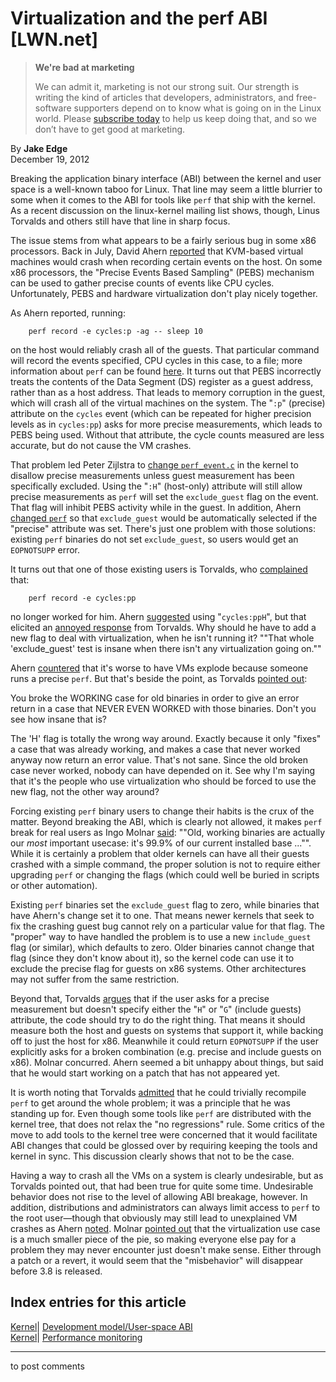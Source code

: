 # Virtualization and the perf ABI [LWN.net]

> **We're bad at marketing**
> 
> We can admit it, marketing is not our strong suit. Our strength is writing the kind of articles that developers, administrators, and free-software supporters depend on to know what is going on in the Linux world. Please [subscribe today](/Promo/nsn-bad/subscribe) to help us keep doing that, and so we don’t have to get good at marketing. 

By **Jake Edge**  
December 19, 2012 

Breaking the application binary interface (ABI) between the kernel and user space is a well-known taboo for Linux. That line may seem a little blurrier to some when it comes to the ABI for tools like `perf` that ship with the kernel. As a recent discussion on the linux-kernel mailing list shows, though, Linus Torvalds and others still have that line in sharp focus. 

The issue stems from what appears to be a fairly serious bug in some x86 processors. Back in July, David Ahern [reported](https://lkml.org/lkml/2012/7/9/264) that KVM-based virtual machines would crash when recording certain events on the host. On some x86 processors, the "Precise Events Based Sampling" (PEBS) mechanism can be used to gather precise counts of events like CPU cycles. Unfortunately, PEBS and hardware virtualization don't play nicely together. 

As Ahern reported, running: 
    
    
        perf record -e cycles:p -ag -- sleep 10
    

on the host would reliably crash all of the guests. That particular command will record the events specified, CPU cycles in this case, to a file; more information about `perf` can be found [here](http://code.google.com/p/kernel/wiki/PerfUserGuide). It turns out that PEBS incorrectly treats the contents of the Data Segment (DS) register as a guest address, rather than as a host address. That leads to memory corruption in the guest, which will crash all of the virtual machines on the system. The "`:p`" (precise) attribute on the `cycles` event (which can be repeated for higher precision levels as in `cycles:pp`) asks for more precise measurements, which leads to PEBS being used. Without that attribute, the cycle counts measured are less accurate, but do not cause the VM crashes. 

That problem led Peter Zijlstra to [change `perf_event.c`](http://git.kernel.org/?p=linux/kernel/git/torvalds/linux-2.6.git;a=commitdiff;h=20b279ddb38ca42f8863cec07b4d45ec24589f13) in the kernel to disallow precise measurements unless guest measurement has been specifically excluded. Using the "`:H`" (host-only) attribute will still allow precise measurements as `perf` will set the `exclude_guest` flag on the event. That flag will inhibit PEBS activity while in the guest. In addition, Ahern [changed `perf`](http://git.kernel.org/?p=linux/kernel/git/torvalds/linux-2.6.git;a=commitdiff;h=1342798cc13e3b48d9b5738f0c8fa812ccea8101) so that `exclude_guest` would be automatically selected if the "precise" attribute was set. There's just one problem with those solutions: existing `perf` binaries do not set `exclude_guest`, so users would get an `EOPNOTSUPP` error. 

It turns out that one of those existing users is Torvalds, who [complained](/Articles/529716/) that: 
    
    
        perf record -e cycles:pp
    

no longer worked for him. Ahern [suggested](/Articles/529718/) using "`cycles:ppH`", but that elicited an [annoyed response](/Articles/529720/) from Torvalds. Why should he have to add a new flag to deal with virtualization, when he isn't running it? ""That whole 'exclude_guest' test is insane when there isn't any virtualization going on."" 

Ahern [countered](/Articles/529728/) that it's worse to have VMs explode because someone runs a precise `perf`. But that's beside the point, as Torvalds [pointed out](/Articles/529730/): 

You broke the WORKING case for old binaries in order to give an error return in a case that NEVER EVEN WORKED with those binaries. Don't you see how insane that is? 

The 'H' flag is totally the wrong way around. Exactly because it only "fixes" a case that was already working, and makes a case that never worked anyway now return an error value. That's not sane. Since the old broken case never worked, nobody can have depended on it. See why I'm saying that it's the people who use virtualization who should be forced to use the new flag, not the other way around? 

Forcing existing `perf` binary users to change their habits is the crux of the matter. Beyond breaking the ABI, which is clearly not allowed, it makes `perf` break for real users as Ingo Molnar [said](/Articles/529732/): ""Old, working binaries are actually our _most_ important usecase: it's 99.9% of our current installed base ..."". While it is certainly a problem that older kernels can have all their guests crashed with a simple command, the proper solution is not to require either upgrading `perf` or changing the flags (which could well be buried in scripts or other automation). 

Existing `perf` binaries set the `exclude_guest` flag to zero, while binaries that have Ahern's change set it to one. That means newer kernels that seek to fix the crashing guest bug cannot rely on a particular value for that flag. The "proper" way to have handled the problem is to use a new `include_guest` flag (or similar), which defaults to zero. Older binaries cannot change that flag (since they don't know about it), so the kernel code can use it to exclude the precise flag for guests on x86 systems. Other architectures may not suffer from the same restriction. 

Beyond that, Torvalds [argues](/Articles/529766/) that if the user asks for a precise measurement but doesn't specify either the "`H`" or "`G`" (include guests) attribute, the code should try to do the right thing. That means it should measure both the host and guests on systems that support it, while backing off to just the host for x86. Meanwhile it could return `EOPNOTSUPP` if the user explicitly asks for a broken combination (e.g. precise and include guests on x86). Molnar concurred. Ahern seemed a bit unhappy about things, but said that he would start working on a patch that has not appeared yet. 

It is worth noting that Torvalds [admitted](/Articles/529950/) that he could trivially recompile `perf` to get around the whole problem; it was a principle that he was standing up for. Even though some tools like `perf` are distributed with the kernel tree, that does not relax the "no regressions" rule. Some critics of the move to add tools to the kernel tree were concerned that it would facilitate ABI changes that could be glossed over by requiring keeping the tools and kernel in sync. This discussion clearly shows that not to be the case. 

Having a way to crash all the VMs on a system is clearly undesirable, but as Torvalds pointed out, that had been true for quite some time. Undesirable behavior does not rise to the level of allowing ABI breakage, however. In addition, distributions and administrators can always limit access to `perf` to the root user—though that obviously may still lead to unexplained VM crashes as Ahern [noted](/Articles/529772/). Molnar [pointed out](/Articles/529773/) that the virtualization use case is a much smaller piece of the pie, so making everyone else pay for a problem they may never encounter just doesn't make sense. Either through a patch or a revert, it would seem that the "misbehavior" will disappear before 3.8 is released. 

  
Index entries for this article  
---  
[Kernel](/Kernel/Index)| [Development model/User-space ABI](/Kernel/Index#Development_model-User-space_ABI)  
[Kernel](/Kernel/Index)| [Performance monitoring](/Kernel/Index#Performance_monitoring)  
  


* * *

to post comments 
